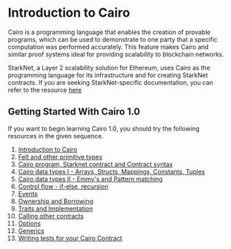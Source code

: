 # Introduction to Cairo

Cairo is a programming language that enables the creation of provable programs, which can be used to demonstrate to one party that a specific computation was performed accurately. This feature makes Cairo and similar proof systems ideal for providing scalability to blockchain networks.

StarkNet, a Layer 2 scalability solution for Ethereum, uses Cairo as the programming language for its infrastructure and for creating StarkNet contracts. If you are seeking StarkNet-specific documentation, you can refer to the resource [here](https://docs.starknet.io/documentation/)

## Getting Started With Cairo 1.0

If you want to begin learning Cairo 1.0, you should try the following resources in the given sequence.

1. [Introduction to Cairo](./1.%20Introduction%20to%20Cairo.md)
2. [Felt and other primitive types](./3.%20Felt%20and%20other%20primitive%20types.md)
3. [Cairo program, Starknet contract and Contract syntax](./4.%20Contract%20Syntax.md)
4. [Cairo data types I - Arrays, Structs, Mappings, Constants, Tuples](5.%20Data%20types%20I.md)
5. [Cairo data types II -  Emmy's and Pattern matching](6.%20Data%20types%20II.md)
6. [Control flow - if-else, recursion](./7.%20Control%20flow.md)
7. [Events](./8.%20Events.md)
8. [Ownership and Borrowing](9.%20Ownership%20and%20borrowing.md)
9. [Traits and Implementation](./10.%20Traits%20and%20implementations.md)
10. [Calling other contracts](11.%20Calling%20other%20contracts.md)
11. [Options](12.%20Options.md)
12. [Generics](13.%20Generics.md)
13. [Writing tests for your Cairo Contract](./14.%20Writing%20tests.md)
